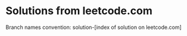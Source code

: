 # Solutions from leetcode.com

Branch names convention: solution-[index of solution on leetcode.com]
